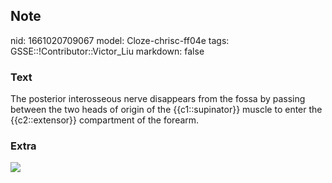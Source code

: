 ## Note
nid: 1661020709067
model: Cloze-chrisc-ff04e
tags: GSSE::!Contributor::Victor_Liu
markdown: false

### Text
The posterior interosseous nerve disappears from the fossa by passing between the two heads of origin of the {{c1::supinator}} muscle to enter the {{c2::extensor}} compartment of the forearm.

### Extra
<img src= 
"Schematic-drawing-anterior-view-of-the-proximal-posterior-interosseous-nerve-deep.png">
